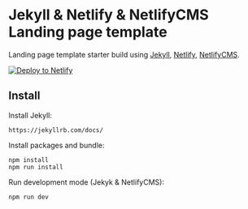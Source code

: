 # Jekyll & Netlify & NetlifyCMS Landing page template

Landing page template starter build using [Jekyll](https://jekyllrb.com/), [Netlify](https://www.netlify.com/), [NetlifyCMS](https://www.netlifycms.org/).

[![Deploy to Netlify](https://www.netlify.com/img/deploy/button.svg)](https://app.netlify.com/start/deploy?repository=https://github.com/MikolajChybowski/jekyll-netlify-netlifycms.git)

## Install
Install Jekyll:
```
https://jekyllrb.com/docs/
```

Install packages and bundle:
```
npm install
npm run install
```

Run development mode (Jekyk & NetlifyCMS):
```
npm run dev
```
